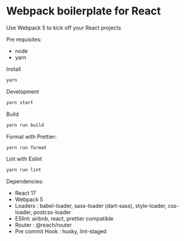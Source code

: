 # Webpack boilerplate for React

Use Webpack 5 to kick off your React projects

Pre requisites:

- node
- yarn

Install

```bash
yarn
```

Development

```bash
yarn start
```

Build

```bash
yarn run build
```

Format with Prettier:

```bash
yarn run format
```

Lint with Eslint

```bash
yarn run lint
```

Dependencies:

- React 17
- Webpack 5
- Loaders : babel-loader, sass-loader (dart-sass), style-loader, css-loader, postcss-loader
- ESlint: airbnb, react, prettier compatible
- Router : @reach/router
- Pre commit Hook : husky, lint-staged
